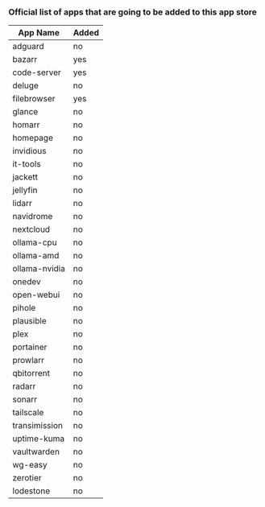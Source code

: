 ### Official list of apps that are going to be added to this app store

| App Name      | Added |
| ------------- | ----- |
| adguard       | no    |
| bazarr        | yes   |
| code-server   | yes   |
| deluge        | no    |
| filebrowser   | yes   |
| glance        | no    |
| homarr        | no    |
| homepage      | no    |
| invidious     | no    |
| it-tools      | no    |
| jackett       | no    |
| jellyfin      | no    |
| lidarr        | no    |
| navidrome     | no    |
| nextcloud     | no    |
| ollama-cpu    | no    |
| ollama-amd    | no    |
| ollama-nvidia | no    |
| onedev        | no    |
| open-webui    | no    |
| pihole        | no    |
| plausible     | no    |
| plex          | no    |
| portainer     | no    |
| prowlarr      | no    |
| qbitorrent    | no    |
| radarr        | no    |
| sonarr        | no    |
| tailscale     | no    |
| transimission | no    |
| uptime-kuma   | no    |
| vaultwarden   | no    |
| wg-easy       | no    |
| zerotier      | no    |
| lodestone     | no    |
